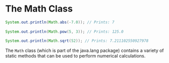# The Math Class

```java
System.out.println(Math.abs(-7.0)); // Prints: 7
 
System.out.println(Math.pow(5, 3)); // Prints: 125.0
 
System.out.println(Math.sqrt(52)); // Prints: 7.211102550927978
```

The `Math` class (which is part of the java.lang package) contains a variety of static methods that can be used to perform numerical calculations.